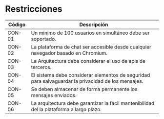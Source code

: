 # Restricciones

| Código | Descripción                                                                                        |
| ------ | -------------------------------------------------------------------------------------------------- |
| CON-01 | Un mínimo de 100 usuarios en simultáneo debe ser soportado.                                        |
| CON-02 | La plataforma de chat ser accesible desde cualquier navegador basado en Chromium.                  |
| CON-03 | La Arquitectura debe considerar el uso de apis de terceros.                                        |
| CON-04 | El sistema debe considerar elementos de seguridad para salvaguardar la privacidad de los mensajes. |
| CON-05 | Se deben almacenar de forma permanente los mensajes enviados.                                      |
| CON-06 | La arquitectura debe garantizar la fácil mantenibilidad del la plataforma a largo plazo.           |

